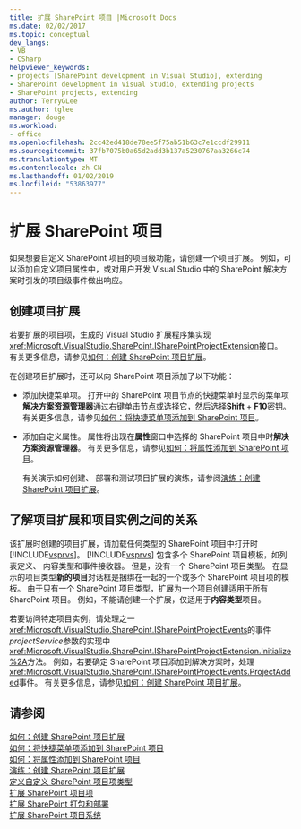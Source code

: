 ```yaml
---
title: 扩展 SharePoint 项目 |Microsoft Docs
ms.date: 02/02/2017
ms.topic: conceptual
dev_langs:
- VB
- CSharp
helpviewer_keywords:
- projects [SharePoint development in Visual Studio], extending
- SharePoint development in Visual Studio, extending projects
- SharePoint projects, extending
author: TerryGLee
ms.author: tglee
manager: douge
ms.workload:
- office
ms.openlocfilehash: 2cc42ed418de78ee5f75ab51b63c7e1ccdf29911
ms.sourcegitcommit: 37fb7075b0a65d2add3b137a5230767aa3266c74
ms.translationtype: MT
ms.contentlocale: zh-CN
ms.lasthandoff: 01/02/2019
ms.locfileid: "53863977"
---
```

# <a name="extend-sharepoint-projects"></a>扩展 SharePoint 项目
  如果想要自定义 SharePoint 项目的项目级功能，请创建一个项目扩展。 例如，可以添加自定义项目属性中，或对用户开发 Visual Studio 中的 SharePoint 解决方案时引发的项目级事件做出响应。  
  
## <a name="create-project-extensions"></a>创建项目扩展
 若要扩展的项目项，生成的 Visual Studio 扩展程序集实现<xref:Microsoft.VisualStudio.SharePoint.ISharePointProjectExtension>接口。 有关更多信息，请参见[如何：创建 SharePoint 项目扩展](../sharepoint/how-to-create-a-sharepoint-project-extension.md)。  
  
 在创建项目扩展时，还可以向 SharePoint 项目添加了以下功能：  
  
- 添加快捷菜单项。 打开中的 SharePoint 项目节点的快捷菜单时显示的菜单项**解决方案资源管理器**通过右键单击节点或选择它，然后选择**Shift** + **F10**密钥。 有关更多信息，请参见[如何：将快捷菜单项添加到 SharePoint 项目](../sharepoint/how-to-add-a-shortcut-menu-item-to-sharepoint-projects.md)。  
  
- 添加自定义属性。 属性将出现在**属性**窗口中选择的 SharePoint 项目中时**解决方案资源管理器**。 有关更多信息，请参见[如何：将属性添加到 SharePoint 项目](../sharepoint/how-to-add-a-property-to-sharepoint-projects.md)。  
  
  有关演示如何创建、 部署和测试项目扩展的演练，请参阅[演练：创建 SharePoint 项目扩展](../sharepoint/walkthrough-creating-a-sharepoint-project-extension.md)。  
  
## <a name="understand-the-relationship-between-project-extensions-and-project-instances"></a>了解项目扩展和项目实例之间的关系
 该扩展时创建的项目扩展，请加载任何类型的 SharePoint 项目中打开时[!INCLUDE[vsprvs](../sharepoint/includes/vsprvs-md.md)]。 [!INCLUDE[vsprvs](../sharepoint/includes/vsprvs-md.md)] 包含多个 SharePoint 项目模板，如列表定义、 内容类型和事件接收器。 但是，没有一个 SharePoint 项目类型。 在显示的项目类型**新的项目**对话框是捆绑在一起的一个或多个 SharePoint 项目项的模板。 由于只有一个 SharePoint 项目类型，扩展为一个项目创建适用于所有 SharePoint 项目。 例如，不能请创建一个扩展，仅适用于**内容类型**项目。  
  
 若要访问特定项目实例，请处理之一<xref:Microsoft.VisualStudio.SharePoint.ISharePointProjectEvents>的事件*projectService*参数的实现中<xref:Microsoft.VisualStudio.SharePoint.ISharePointProjectExtension.Initialize%2A>方法。 例如，若要确定 SharePoint 项目添加到解决方案时，处理<xref:Microsoft.VisualStudio.SharePoint.ISharePointProjectEvents.ProjectAdded>事件。 有关更多信息，请参见[如何：创建 SharePoint 项目扩展](../sharepoint/how-to-create-a-sharepoint-project-extension.md)。  
  
## <a name="see-also"></a>请参阅
 [如何：创建 SharePoint 项目扩展](../sharepoint/how-to-create-a-sharepoint-project-extension.md)   
 [如何：将快捷菜单项添加到 SharePoint 项目](../sharepoint/how-to-add-a-shortcut-menu-item-to-sharepoint-projects.md)   
 [如何：将属性添加到 SharePoint 项目](../sharepoint/how-to-add-a-property-to-sharepoint-projects.md)   
 [演练：创建 SharePoint 项目扩展](../sharepoint/walkthrough-creating-a-sharepoint-project-extension.md)   
 [定义自定义 SharePoint 项目项类型](../sharepoint/defining-custom-sharepoint-project-item-types.md)   
 [扩展 SharePoint 项目项](../sharepoint/extending-sharepoint-project-items.md)   
 [扩展 SharePoint 打包和部署](../sharepoint/extending-sharepoint-packaging-and-deployment.md)   
 [扩展 SharePoint 项目系统](../sharepoint/extending-the-sharepoint-project-system.md)  
